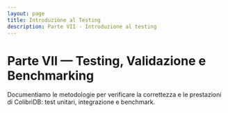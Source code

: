 ```yaml
---
layout: page
title: Introduzione al Testing
description: Parte VII - Introduzione al testing
---
```


# Parte VII — Testing, Validazione e Benchmarking

Documentiamo le metodologie per verificare la correttezza e le prestazioni di ColibrìDB: test unitari, integrazione e benchmark.
